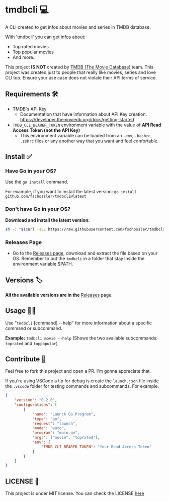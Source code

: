 # tmdbcli 💻

A CLI created to get infos about movies and series in TMDB database. 

With 'tmdbcli' you can get infos about: 
- Top rated movies
- Top popular movies
- And more.

This project **IS NOT** created by [TMDB (The Movie Database)](https://www.themoviedb.org/) team. This project was created just to people that really like movies, series and love CLI too. Ensure your use case does not violate their API terms of service.

## Requirements 🛠️

- TMDB's API Key 
    - Documentation that have information about API Key creation: https://developer.themoviedb.org/docs/getting-started
- `TMDB_CLI_BEARER_TOKEN` environment variable with the value of **API Read Access Token (not the API Key)**
    - This environment variable can be loaded from an `.env`, `.bashrc`, `.zshrc` files or any another way that you want and feel confortable.

## Install ✅

### Have Go in your OS?

Use the `go install` command.

For example, if you want to install the latest version: `go install github.com/fschossler/tmdbcli@latest`

### Don't have Go in your OS?

**Download and install the latest version:**

```bash
sh -c "$(curl -sSL https://raw.githubusercontent.com/fschossler/tmdbcli/main/scripts/download-and-install.sh)"
```

### Releases Page

- Go to the [Releases page](https://github.com/fschossler/tmdbcli/releases), download and extract the file based on your OS. Remember to put the `tmdbcli` in a folder that stay inside the environment variable $PATH.

## Versions 🏷️

**All the available versions are in the** [Releases](https://github.com/fschossler/tmdbcli/releases) page.

## Usage 👩‍💻

Use "`tmdbcli` [command] --help" for more information about a specific command or subcommand.

**Example:** `tmdbcli movie --help` (Shows the two available subcommands: `toprated` and `toppopular`)

## Contribute 💪

Feel free to fork this project and open a PR. I'm gonna appreciate that.

If you're using VSCode a tip for debug is create the `launch.json` file inside the `.vscode` folder for testing commands and subcommands. For example.

```json
{
    "version": "0.2.0",
    "configurations": [
        {
            "name": "Launch Go Program",
            "type": "go",
            "request": "launch",
            "mode": "auto",
            "program": "main.go",
            "args": ["movie", "toprated"],
            "env": {
                "TMDB_CLI_BEARER_TOKEN": "Your Read Access Token"
            }
        }
    ]
}
```

## LICENSE 📖

This project is under MIT license. You can check the LICENSE [here](https://github.com/fschossler/tmdbcli/blob/main/LICENSE)
